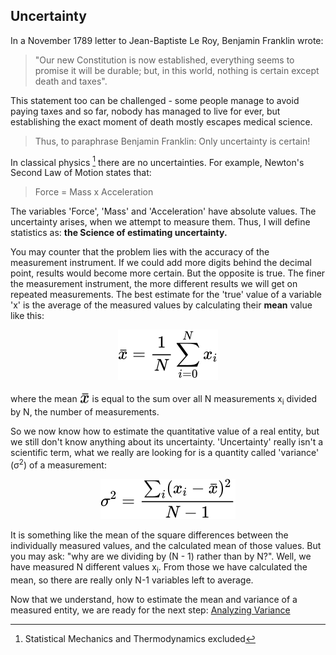 ## Uncertainty

In a November 1789 letter to Jean-Baptiste Le Roy, Benjamin Franklin wrote: 
> "Our new Constitution is now established, everything seems to promise it will be durable; but, in this world, nothing is certain except death and taxes".

This statement too can be challenged - some people manage to avoid paying taxes  and so far, nobody has managed to live for ever, but establishing the exact moment of death mostly escapes medical science. 

> Thus, to paraphrase Benjamin Franklin: Only uncertainty is certain!

 In classical physics [^1] there are no uncertainties. For example, Newton's Second Law of Motion states that:
> Force = Mass x Acceleration

The variables 'Force', 'Mass' and 'Acceleration' have absolute values. The uncertainty arises, when we attempt to measure them. Thus, I will define statistics as: **the Science of estimating uncertainty.**

You may counter that the problem lies with the accuracy of the measurement instrument. If we could add more digits behind the decimal point, results would become more certain. But the opposite is true. The finer the measurement instrument, the more different results we will get on repeated measurements. The best estimate for the 'true' value of a variable 'x' is the average of the measured values by calculating their **mean** value like this:

<div align="center"><img style="background: white;" src="svg/YUyhMYmlbD.svg"></div>

where the mean <img style="transform: translateY(0.1em); background: white;" src="svg/lvTG095mPi.svg"> is equal to the sum over all N measurements x<sub>i</sub> divided by N, the number of measurements.

So we now know how to estimate the quantitative value of a real entity, but we still don't know anything about its uncertainty. 'Uncertainty' really isn't a scientific term, what we really are looking for is a quantity called 'variance'  (&sigma;<sup>2</sup>) of a measurement:

<div align="center"><img style="background: white;" src="svg/uGWR4aBeBY.svg"></div>

It is something like the mean of the square differences between the individually measured values, and the calculated mean of those values. But you may ask: "why are we dividing by (N - 1) rather than by N?". Well, we have measured N different values x<sub>i</sub>. From those we have calculated the mean, so there are really only N-1 variables left to average.

Now that we understand, how to estimate the mean and variance of a measured entity, we are ready for the next step: [Analyzing Variance](obsidian://open?vault=GS_Legacy&file=Analyzing%20Variance.md)


[^1]: Statistical Mechanics and Thermodynamics excluded
